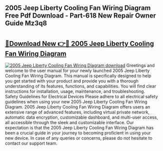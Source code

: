 ## 2005 Jeep Liberty Cooling Fan Wiring Diagram Free Pdf Download - Part-618 New Repair Owner Guide Mz3q8

# <h2><a href="http://dfo547.blite.top/?on=2005+Jeep+Liberty+Cooling+Fan+Wiring+Diagram">🔗Download New 👉🔴 2005 Jeep Liberty Cooling Fan Wiring Diagram</a></h2>

[![2005 Jeep Liberty Cooling Fan Wiring Diagram download](https://i.imgur.com/lujVjoI.png)](http://dfo547.blite.top/?on=2005+Jeep+Liberty+Cooling+Fan+Wiring+Diagram)
Greetings and welcome to the user manual for your newly launched 2005 Jeep Liberty Cooling Fan Wiring Diagram. This manual is specifically designed to help you get started with your product and provide you with a thorough understanding of its features, functions, and capabilities. You will find clear instructions for installation, usage, maintenance, and troubleshooting. Safety Guidelines for Electrical Devices Please adhere to all electrical safety guidelines when using your new 2005 Jeep Liberty Cooling Fan Wiring Diagram. 2005 Jeep Liberty Cooling Fan Wiring Diagram offers users an extensive range of advanced features, including virtual private network, automatic data encryption, customizable dashboard, and multi-user access, all accessible through the sleek and customizable interface. Our expectation is that the 2005 Jeep Liberty Cooling Fan Wiring Diagram has been a crucial guide in your journey to becoming proficient in using your new device. In case of any queries or concerns, please do not hesitate to contact our support team.
